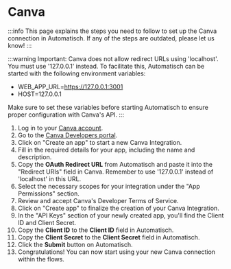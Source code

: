 # Canva
:::info
This page explains the steps you need to follow to set up the Canva
connection in Automatisch. If any of the steps are outdated, please let us know!
:::

:::warning
Important: Canva does not allow redirect URLs using 'localhost'. You must use '127.0.0.1' instead. To facilitate this, Automatisch can be started with the following environment variables:
- WEB_APP_URL=https://127.0.0.1:3001
- HOST=127.0.0.1

Make sure to set these variables before starting Automatisch to ensure proper configuration with Canva's API.
:::

1. Log in to your [Canva account](https://www.canva.com/).
2. Go to the [Canva Developers portal](https://www.canva.com/developers/).
3. Click on "Create an app" to start a new Canva Integration.
4. Fill in the required details for your app, including the name and description.
5. Copy the **OAuth Redirect URL** from Automatisch and paste it into the "Redirect URIs" field in Canva. Remember to use '127.0.0.1' instead of 'localhost' in this URL.
6. Select the necessary scopes for your integration under the "App Permissions" section.
7. Review and accept Canva's Developer Terms of Service.
8. Click on "Create app" to finalize the creation of your Canva Integration.
9. In the "API Keys" section of your newly created app, you'll find the Client ID and Client Secret.
10. Copy the **Client ID** to the **Client ID** field in Automatisch.
11. Copy the **Client Secret** to the **Client Secret** field in Automatisch.
12. Click the **Submit** button on Automatisch.
13. Congratulations! You can now start using your new Canva connection within the flows.
